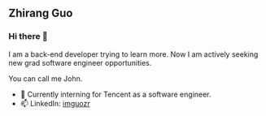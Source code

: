 ## Zhirang Guo
### Hi there 👋

I am a back-end developer trying to learn more. Now I am actively seeking new grad software engineer opportunities.

You can call me John. 

- 🔭 Currently interning for Tencent as a software engineer.
- 📫 LinkedIn: [imguozr](https://www.linkedin.com/in/imguozr/)
